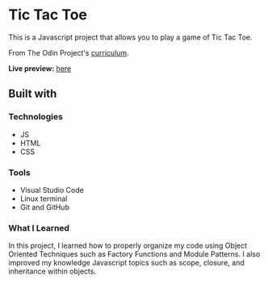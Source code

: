 # Tic Tac Toe

This is a Javascript project that allows you to play a game of Tic Tac Toe.

From The Odin Project's [curriculum](https://www.theodinproject.com/paths/full-stack-javascript/courses/javascript/lessons/tic-tac-toe).

**Live preview:** [here](https://lazirpascual.github.io/tic-tac-toe/)

## Built with

### Technologies

* JS
* HTML
* CSS

### Tools

* Visual Studio Code
* Linux terminal
* Git and GitHub

### What I Learned 
In this project, I learned how to properly organize my code using Object Oriented Techniques such as Factory Functions and Module Patterns. I also improved my knowledge Javascript topics such as scope, closure, and inheritance within objects.
